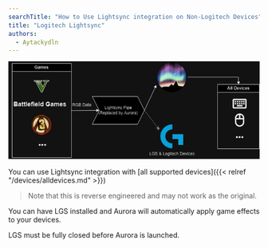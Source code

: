 ```yaml
---
searchTitle: "How to Use Lightsync integration on Non-Logitech Devices"
title: "Logitech Lightsync"
authors:
  - Aytackydln
---
```


![Diagram showing Aurora & Lightsync integration](img/lightsync_diagram.png)

You can use Lightsync integration with [all supported devices]({{< relref "/devices/alldevices.md" >}})

> Note that this is reverse engineered and may not work as the original.

You can have LGS installed and Aurora will automatically apply game effects to your devices.

LGS must be fully closed before Aurora is launched.
